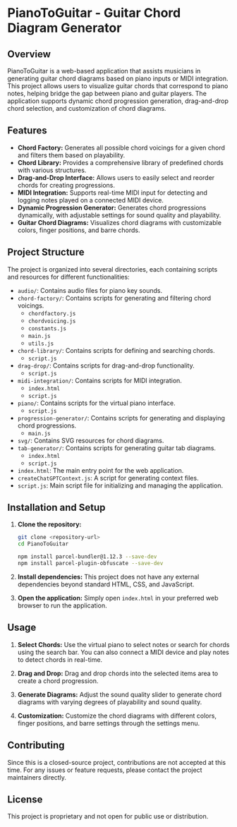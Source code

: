 # PianoToGuitar - Guitar Chord Diagram Generator

## Overview

PianoToGuitar is a web-based application that assists musicians in generating guitar chord diagrams based on piano inputs or MIDI integration. This project allows users to visualize guitar chords that correspond to piano notes, helping bridge the gap between piano and guitar players. The application supports dynamic chord progression generation, drag-and-drop chord selection, and customization of chord diagrams.

## Features

- **Chord Factory:** Generates all possible chord voicings for a given chord and filters them based on playability.
- **Chord Library:** Provides a comprehensive library of predefined chords with various structures.
- **Drag-and-Drop Interface:** Allows users to easily select and reorder chords for creating progressions.
- **MIDI Integration:** Supports real-time MIDI input for detecting and logging notes played on a connected MIDI device.
- **Dynamic Progression Generator:** Generates chord progressions dynamically, with adjustable settings for sound quality and playability.
- **Guitar Chord Diagrams:** Visualizes chord diagrams with customizable colors, finger positions, and barre chords.

## Project Structure

The project is organized into several directories, each containing scripts and resources for different functionalities:

- `audio/`: Contains audio files for piano key sounds.
- `chord-factory/`: Contains scripts for generating and filtering chord voicings.
  - `chordfactory.js`
  - `chordvoicing.js`
  - `constants.js`
  - `main.js`
  - `utils.js`
- `chord-library/`: Contains scripts for defining and searching chords.
  - `script.js`
- `drag-drop/`: Contains scripts for drag-and-drop functionality.
  - `script.js`
- `midi-integration/`: Contains scripts for MIDI integration.
  - `index.html`
  - `script.js`
- `piano/`: Contains scripts for the virtual piano interface.
  - `script.js`
- `progression-generator/`: Contains scripts for generating and displaying chord progressions.
  - `main.js`
- `svg/`: Contains SVG resources for chord diagrams.
- `tab-generator/`: Contains scripts for generating guitar tab diagrams.
  - `index.html`
  - `script.js`
- `index.html`: The main entry point for the web application.
- `createChatGPTContext.js`: A script for generating context files.
- `script.js`: Main script file for initializing and managing the application.

## Installation and Setup

1. **Clone the repository:**

   ```bash
   git clone <repository-url>
   cd PianoToGuitar

   npm install parcel-bundler@1.12.3 --save-dev
   npm install parcel-plugin-obfuscate --save-dev

   ```

2. **Install dependencies:**
   This project does not have any external dependencies beyond standard HTML, CSS, and JavaScript.

3. **Open the application:**
   Simply open `index.html` in your preferred web browser to run the application.

## Usage

1. **Select Chords:**
   Use the virtual piano to select notes or search for chords using the search bar. You can also connect a MIDI device and play notes to detect chords in real-time.

2. **Drag and Drop:**
   Drag and drop chords into the selected items area to create a chord progression.

3. **Generate Diagrams:**
   Adjust the sound quality slider to generate chord diagrams with varying degrees of playability and sound quality.

4. **Customization:**
   Customize the chord diagrams with different colors, finger positions, and barre settings through the settings menu.

## Contributing

Since this is a closed-source project, contributions are not accepted at this time. For any issues or feature requests, please contact the project maintainers directly.

## License

This project is proprietary and not open for public use or distribution.
